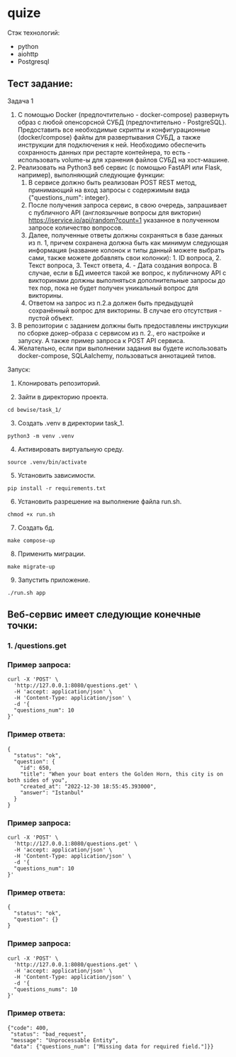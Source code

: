 # quize

Стэк технологий:
 - python
 - aiohttp
 - Postgresql

## Тест задание:
Задача 1


1. С помощью Docker (предпочтительно - docker-compose) развернуть образ с любой опенсорсной СУБД (предпочтительно - PostgreSQL). Предоставить все необходимые скрипты и конфигурационные (docker/compose) файлы для развертывания СУБД, а также инструкции для подключения к ней. Необходимо обеспечить сохранность данных при рестарте контейнера, то есть - использовать volume-ы для хранения файлов СУБД на хост-машине.
2. Реализовать на Python3 веб сервис (с помощью FastAPI или Flask, например), выполняющий следующие функции:
   1. В сервисе должно быть реализован POST REST метод, принимающий на вход запросы с содержимым вида {"questions_num": integer}.
   2. После получения запроса сервис, в свою очередь, запрашивает с публичного API (англоязычные вопросы для викторин) https://jservice.io/api/random?count=1 указанное в полученном запросе количество вопросов.
   3. Далее, полученные ответы должны сохраняться в базе данных из п. 1, причем сохранена должна быть как минимум следующая информация (название колонок и типы данный можете выбрать сами, также можете добавлять свои колонки): 1. ID вопроса, 2. Текст вопроса, 3. Текст ответа, 4. - Дата создания вопроса. В случае, если в БД имеется такой же вопрос, к публичному API с викторинами должны выполняться дополнительные запросы до тех пор, пока не будет получен уникальный вопрос для викторины.
   4. Ответом на запрос из п.2.a должен быть предыдущей сохранённый вопрос для викторины. В случае его отсутствия - пустой объект.
3. В репозитории с заданием должны быть предоставлены инструкции по сборке докер-образа с сервисом из п. 2., его настройке и запуску. А также пример запроса к POST API сервиса.
4. Желательно, если при выполнении задания вы будете использовать docker-compose, SQLAalchemy,  пользоваться аннотацией типов.


Запуск:

1. Клонировать репозиторий.

2. Зайти в директорию проекта.
```
cd bewise/task_1/
```

3. Создать .venv в директории task_1.
```
python3 -m venv .venv
```

4. Активировать виртуальную среду.
```
source .venv/bin/activate
```
5. Установить зависимости.
```
pip install -r requirements.txt
```

6. Установить разрешение на выполнение файла run.sh.
```
chmod +x run.sh
```

7. Создать бд.
```
make compose-up
```

8. Применить миграции.
```
make migrate-up
```

9. Запустить приложение.
```
./run.sh app
```

## Веб-сервис имеет следующие конечные точки:

### 1. /questions.get


### Пример запроса:
```
curl -X 'POST' \
  'http://127.0.0.1:8080/questions.get' \
  -H 'accept: application/json' \
  -H 'Content-Type: application/json' \
  -d '{
  "questions_num": 10
}'
```

### Пример ответа:
```
{
  "status": "ok",
  "question": {
    "id": 650,
    "title": "When your boat enters the Golden Horn, this city is on both sides of you",
    "created_at": "2022-12-30 18:55:45.393000",
    "answer": "Istanbul"
  }
}
```

### Пример запроса:
```
curl -X 'POST' \
  'http://127.0.0.1:8080/questions.get' \
  -H 'accept: application/json' \
  -H 'Content-Type: application/json' \
  -d '{
  "questions_num": 10
}'
```

### Пример ответа:
```
{
  "status": "ok",
  "question": {}
}
```

### Пример запроса:
```
curl -X 'POST' \
  'http://127.0.0.1:8080/questions.get' \
  -H 'accept: application/json' \
  -H 'Content-Type: application/json' \
  -d '{
  "questions_nums": 10
}'
```

### Пример ответа:
```
{"code": 400,
 "status": "bad_request",
 "message": "Unprocessable Entity",
 "data": {"questions_num": ["Missing data for required field."]}}
```
